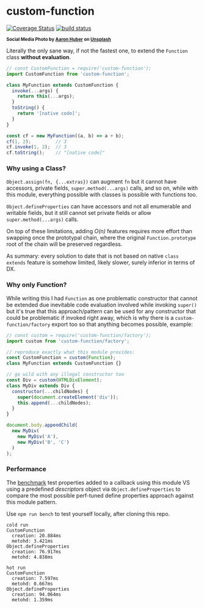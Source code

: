 # custom-function

[![Coverage Status](https://coveralls.io/repos/github/WebReflection/custom-function/badge.svg?branch=main)](https://coveralls.io/github/WebReflection/custom-function?branch=main) [![build status](https://github.com/WebReflection/custom-function/actions/workflows/node.js.yml/badge.svg)](https://github.com/WebReflection/custom-function/actions)

<sup>**Social Media Photo by [Aaron Huber](https://unsplash.com/@aahubs) on [Unsplash](https://unsplash.com/)**</sup>

Literally the only sane way, if not the fastest one, to extend the `Function` class **without evaluation**.

```js
// const CustomFunction = require('custom-function');
import CustomFunction from 'custom-function';

class MyFunction extends CustomFunction {
  invoke(...args) {
    return this(...args);
  }
  toString() {
    return '[native code]';
  }
}

const cf = new MyFunction((a, b) => a + b);
cf(1, 2);         // 3
cf.invoke(1, 2);  // 3
cf.toString();    // "[native code]"
```

### Why using a Class?

`Object.assign(fn, {...extras})` can augment `fn` but it cannot have accessors, private fields, `super.method(...args)` calls, and so on, while with this module, everything possible with classes is possible with functions too.

`Object.defineProperties` can have accessors and not all enumerable and writable fields, but it still cannot set private fields or allow `super.method(...args)` calls.

On top of these limitations, adding *O(n)* features requires more effort than swapping once the prototypal chain, where the original `Function.prototype` root of the chain will be preserved regardless.

As summary: every solution to date that is not based on native `class extends` feature is somehow limited, likely slower, surely inferior in terms of DX.

### Why only Function?

While writing this I had `Function` as one problematic constructor that cannot be extended due inevitable code evaluation involved while invoking `super()` but it's true that this approach/pattern can be used for any constructor that could be problematic if invoked right away, which is why there is a `custom-function/factory` export too so that anything becomes possible, example:

```js
// const custom = require('custom-function/factory');
import custom from 'custom-function/factory';

// reproduce exactly what this module provides:
const CustomFunction = custom(Function);
class MyFunction extends CustomFunction {}

// go wild with any illegal constructor too
const Div = custom(HTMLDivElement);
class MyDiv extends Div {
  constructor(...childNodes) {
    super(document.createElement('div'));
    this.append(...childNodes);
  }
}

document.body.appendChild(
  new MyDiv(
    new MyDiv('A'),
    new MyDiv('B', 'C')
  )
);
```

### Performance

The [benchmark](./test/benchmark.js) test properties added to a callback using this module VS using a predefined *descriptors* object via `Object.defineProperties` to compare the most possible perf-tuned define properties approach against this module pattern.

Use `npm run bench` to test yourself locally, after cloning this repo.

```
cold run
CustomFunction
  creation: 20.884ms
  metohd: 3.421ms
Object.defineProperties
  creation: 76.917ms
  metohd: 4.838ms

hot run
CustomFunction
  creation: 7.597ms
  metohd: 0.667ms
Object.defineProperties
  creation: 94.064ms
  metohd: 1.359ms
```
